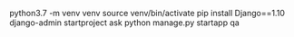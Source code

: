 python3.7 -m venv venv
source venv/bin/activate
pip install Django==1.10
django-admin startproject ask
python manage.py startapp qa
